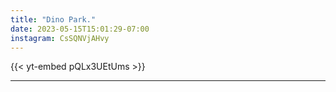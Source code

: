 ```yaml
---
title: "Dino Park."
date: 2023-05-15T15:01:29-07:00
instagram: CsSQNVjAHvy
---
```


{{< yt-embed pQLx3UEtUms >}}

---
